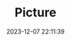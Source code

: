 ---
weight: 1
images:
- /images/edited/70.jpeg
title: Picture
date: 2023-12-07 22:11:39
tags: [luminar neo,work,laptop,cellphone]
---